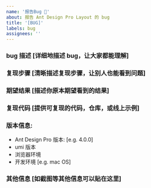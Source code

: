 ```yaml
---
name: '报告Bug 🐛'
about: 报告 Ant Design Pro Layout 的 bug
title: '[BUG]'
labels: bug
assignees: ''
---
```


### bug 描述 [详细地描述 bug，让大家都能理解]

### 复现步骤 [清晰描述复现步骤，让别人也能看到问题]

### 期望结果 [描述你原本期望看到的结果]

### 复现代码 [提供可复现的代码，仓库，或线上示例]

### 版本信息:

- Ant Design Pro 版本: [e.g. 4.0.0]
- umi 版本
- 浏览器环境
- 开发环境 [e.g. mac OS]

### 其他信息 [如截图等其他信息可以贴在这里]
